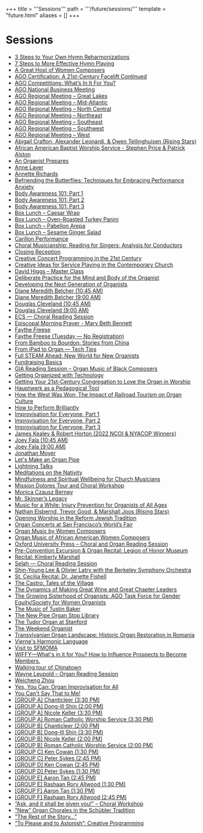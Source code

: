 +++
title = '''Sessions'''
path = '''/future/sessions/'''
template = "future.html"
aliases = []
+++

<h1>Sessions</h1>

<ul>
<li><a href="/future/sessions/3-steps-to-your-own-hymn-reharmonizations/">3 Steps to Your Own Hymn Reharmonizations</a></li>
<li><a href="/future/sessions/7-steps-to-more-effective-hymn-playing/">7 Steps to More Effective Hymn Playing</a></li>
<li><a href="/future/sessions/a-great-host-of-women-composers/">A Great Host of Women Composers</a></li>
<li><a href="/future/sessions/ago-certification-a-21st-century-facelift-continued/">AGO Certification: A 21st-Century Facelift Continued</a></li>
<li><a href="/future/sessions/ago-competitions-what-s-in-it-for-you/">AGO Competitions: What’s In It For You?</a></li>
<li><a href="/future/sessions/ago-national-business-meeting/">AGO National Business Meeting</a></li>
<li><a href="/future/sessions/ago-regional-meeting-great-lakes/">AGO Regional Meeting – Great Lakes</a></li>
<li><a href="/future/sessions/ago-regional-meeting-mid-atlantic/">AGO Regional Meeting – Mid-Atlantic</a></li>
<li><a href="/future/sessions/ago-regional-meeting-north-central/">AGO Regional Meeting – North Central</a></li>
<li><a href="/future/sessions/ago-regional-meeting-northeast/">AGO Regional Meeting – Northeast</a></li>
<li><a href="/future/sessions/ago-regional-meeting-southeast/">AGO Regional Meeting – Southeast</a></li>
<li><a href="/future/sessions/ago-regional-meeting-southwest/">AGO Regional Meeting – Southwest</a></li>
<li><a href="/future/sessions/ago-regional-meeting-west/">AGO Regional Meeting – West</a></li>
<li><a href="/future/sessions/abigail-crafton-alexander-leonardi-owen-tellinghuisen-rising-stars/">Abigail Crafton, Alexander Leonardi, & Owen Tellinghuisen (Rising Stars)</a></li>
<li><a href="/future/sessions/african-american-baptist-worship-service-stephen-price-patrick-alston/">African American Baptist Worship Service - Stephen Price & Patrick Alston</a></li>
<li><a href="/future/sessions/an-organist-prepares/">An Organist Prepares</a></li>
<li><a href="/future/sessions/anne-laver/">Anne Laver</a></li>
<li><a href="/future/sessions/annette-richards/">Annette Richards</a></li>
<li><a href="/future/sessions/befriending-the-butterflies-techniques-for-embracing-performance-anxiety/">Befriending the Butterflies: Techniques for Embracing Performance Anxiety</a></li>
<li><a href="/future/sessions/body-awareness-101-part-1/">Body Awareness 101: Part 1</a></li>
<li><a href="/future/sessions/body-awareness-101-part-2/">Body Awareness 101: Part 2</a></li>
<li><a href="/future/sessions/body-awareness-101-part-3/">Body Awareness 101: Part 3</a></li>
<li><a href="/future/sessions/box-lunch-caesar-wrap/">Box Lunch – Caesar Wrap</a></li>
<li><a href="/future/sessions/box-lunch-oven-roasted-turkey-panini/">Box Lunch – Oven-Roasted Turkey Panini</a></li>
<li><a href="/future/sessions/box-lunch-pabellon-arepa/">Box Lunch – Pabellon Arepa</a></li>
<li><a href="/future/sessions/box-lunch-sesame-ginger-salad/">Box Lunch – Sesame Ginger Salad</a></li>
<li><a href="/future/sessions/carillon-performance/">Carillon Performance</a></li>
<li><a href="/future/sessions/choral-musicianship-reading-for-singers-analysis-for-conductors/">Choral Musicianship: Reading for Singers; Analysis for Conductors</a></li>
<li><a href="/future/sessions/closing-reception/">Closing Reception</a></li>
<li><a href="/future/sessions/creative-concert-programming-in-the-21st-century/">Creative Concert Programming in the 21st Century</a></li>
<li><a href="/future/sessions/creative-ideas-for-service-playing-in-the-contemporary-church/">Creative Ideas for Service Playing in the Contemporary Church</a></li>
<li><a href="/future/sessions/david-higgs-master-class/">David Higgs – Master Class</a></li>
<li><a href="/future/sessions/deliberate-practice-for-the-mind-and-body-of-the-organist/">Deliberate Practice for the Mind and Body of the Organist</a></li>
<li><a href="/future/sessions/developing-the-next-generation-of-organists/">Developing the Next Generation of Organists</a></li>
<li><a href="/future/sessions/diane-meredith-belcher-10-45-am/">Diane Meredith Belcher (10:45 AM)</a></li>
<li><a href="/future/sessions/diane-meredith-belcher-9-00-am/">Diane Meredith Belcher (9:00 AM)</a></li>
<li><a href="/future/sessions/douglas-cleveland-10-45-am/">Douglas Cleveland (10:45 AM)</a></li>
<li><a href="/future/sessions/douglas-cleveland-9-00-am/">Douglas Cleveland (9:00 AM)</a></li>
<li><a href="/future/sessions/ecs-choral-reading-session/">ECS — Choral Reading Session</a></li>
<li><a href="/future/sessions/episcopal-morning-prayer-mary-beth-bennett/">Episcopal Morning Prayer - Mary Beth Bennett</a></li>
<li><a href="/future/sessions/faythe-freese/">Faythe Freese</a></li>
<li><a href="/future/sessions/faythe-freese-tuesday-no-registration/">Faythe Freese (Tuesday — No Registration)</a></li>
<li><a href="/future/sessions/from-bamboo-to-bourdon-stories-from-china/">From Bamboo to Bourdon: Stories from China</a></li>
<li><a href="/future/sessions/from-ipad-to-organ-tech-tips/">From iPad to Organ — Tech Tips</a></li>
<li><a href="/future/sessions/full-steam-ahead-new-world-for-new-organists/">Full STEAM Ahead: New World for New Organists</a></li>
<li><a href="/future/sessions/fundraising-basics/">Fundraising Basics</a></li>
<li><a href="/future/sessions/gia-reading-session-organ-music-of-black-composers/">GIA Reading Session – Organ Music of Black Composers</a></li>
<li><a href="/future/sessions/getting-organized-with-technology/">Getting Organized with Technology</a></li>
<li><a href="/future/sessions/getting-your-21st-century-congregation-to-love-the-organ-in-worship/">Getting Your 21st-Century Congregation to Love the Organ in Worship</a></li>
<li><a href="/future/sessions/hauptwerk-as-a-pedagogical-tool/">Hauptwerk as a Pedagogical Tool</a></li>
<li><a href="/future/sessions/how-the-west-was-won-the-impact-of-railroad-tourism-on-organ-culture/">How the West Was Won: The Impact of Railroad Tourism on Organ Culture</a></li>
<li><a href="/future/sessions/how-to-perform-brilliantly/">How to Perform Brilliantly</a></li>
<li><a href="/future/sessions/improvisation-for-everyone-part-1/">Improvisation for Everyone, Part 1</a></li>
<li><a href="/future/sessions/improvisation-for-everyone-part-2/">Improvisation for Everyone, Part 2</a></li>
<li><a href="/future/sessions/improvisation-for-everyone-part-3/">Improvisation for Everyone, Part 3</a></li>
<li><a href="/future/sessions/james-kealey-robert-horton-2022-ncoi-nyacop-winners/">James Kealey & Robert Horton (2022 NCOI & NYACOP Winners)</a></li>
<li><a href="/future/sessions/joey-fala-10-45-am/">Joey Fala (10:45 AM)</a></li>
<li><a href="/future/sessions/joey-fala-9-00-am/">Joey Fala (9:00 AM)</a></li>
<li><a href="/future/sessions/jonathan-moyer/">Jonathan Moyer</a></li>
<li><a href="/future/sessions/let-s-make-an-organ-pipe/">Let's Make an Organ Pipe</a></li>
<li><a href="/future/sessions/lightning-talks/">Lightning Talks</a></li>
<li><a href="/future/sessions/meditations-on-the-nativity/">Meditations on the Nativity</a></li>
<li><a href="/future/sessions/mindfulness-and-spiritual-wellbeing-for-church-musicians/">Mindfulness and Spiritual Wellbeing for Church Musicians</a></li>
<li><a href="/future/sessions/mission-dolores-tour-and-choral-workshop/">Mission Dolores Tour and Choral Workshop</a></li>
<li><a href="/future/sessions/monica-czausz-berney/">Monica Czausz Berney</a></li>
<li><a href="/future/sessions/mr-skinner-s-legacy/">Mr. Skinner’s Legacy</a></li>
<li><a href="/future/sessions/music-for-a-while-injury-prevention-for-organists-of-all-ages/">Music for a While: Injury Prevention for Organists of All Ages</a></li>
<li><a href="/future/sessions/nathan-elsbernd-trevor-good-marshall-joos-rising-stars/">Nathan Elsbernd, Trevor Good, & Marshall Joos (Rising Stars)</a></li>
<li><a href="/future/sessions/opening-worship-in-the-reform-jewish-tradition/">Opening Worship in the Reform Jewish Tradition</a></li>
<li><a href="/future/sessions/organ-concerts-at-san-francisco-s-world-s-fair/">Organ Concerts at San Francisco’s World’s Fair</a></li>
<li><a href="/future/sessions/organ-music-by-women-composers/">Organ Music by Women Composers</a></li>
<li><a href="/future/sessions/organ-music-of-african-american-women-composers/">Organ Music of African American Women Composers</a></li>
<li><a href="/future/sessions/oxford-university-press-choral-and-organ-reading-session/">Oxford University Press – Choral and Organ Reading Session</a></li>
<li><a href="/future/sessions/pre-convention-excursion-organ-recital-legion-of-honor-museum/">Pre-Convention Excursion & Organ Recital: Legion of Honor Museum</a></li>
<li><a href="/future/sessions/recital-kimberly-marshall/">Recital: Kimberly Marshall</a></li>
<li><a href="/future/sessions/selah-choral-reading-session/">Selah — Choral Reading Session</a></li>
<li><a href="/future/sessions/shin-young-lee-olivier-latry-with-the-berkeley-symphony-orchestra/">Shin-Young Lee & Olivier Latry with the Berkeley Symphony Orchestra</a></li>
<li><a href="/future/sessions/st-cecilia-recital-dr-janette-fishell/">St. Cecilia Recital: Dr. Janette Fishell</a></li>
<li><a href="/future/sessions/the-castro-tales-of-the-village/">The Castro: Tales of the Village</a></li>
<li><a href="/future/sessions/the-dynamics-of-making-great-wine-and-great-chapter-leaders/">The Dynamics of Making Great Wine and Great Chapter Leaders</a></li>
<li><a href="/future/sessions/the-growing-sisterhood-of-organists-ago-task-force-for-gender-equity-society-for-women-organists/">The Growing Sisterhood of Organists: AGO Task Force for Gender Equity/Society for Women Organists</a></li>
<li><a href="/future/sessions/the-music-of-tustin-baker/">The Music of Tustin Baker</a></li>
<li><a href="/future/sessions/the-new-pipe-organ-stop-library/">The New Pipe Organ Stop Library</a></li>
<li><a href="/future/sessions/the-tudor-organ-at-stanford/">The Tudor Organ at Stanford</a></li>
<li><a href="/future/sessions/the-weekend-organist/">The Weekend Organist</a></li>
<li><a href="/future/sessions/transylvanian-organ-landscape-historic-organ-restoration-in-romania/">Transylvanian Organ Landscape: Historic Organ Restoration in Romania</a></li>
<li><a href="/future/sessions/vierne-s-harmonic-language/">Vierne's Harmonic Language</a></li>
<li><a href="/future/sessions/visit-to-sfmoma/">Visit to SFMOMA</a></li>
<li><a href="/future/sessions/wiffy-what-s-in-it-for-you-how-to-influence-prospects-to-become-members/">WIFFY—What's in it for You? How to Influence Prospects to Become Members.</a></li>
<li><a href="/future/sessions/walking-tour-of-chinatown/">Walking tour of Chinatown</a></li>
<li><a href="/future/sessions/wayne-leupold-organ-reading-session/">Wayne Leupold – Organ Reading Session</a></li>
<li><a href="/future/sessions/weicheng-zhou/">Weicheng Zhou</a></li>
<li><a href="/future/sessions/yes-you-can-organ-improvisation-for-all/">Yes, You Can: Organ Improvisation for All</a></li>
<li><a href="/future/sessions/you-can-t-say-that-to-me/">You Can't Say That to Me!</a></li>
<li><a href="/future/sessions/group-a-chanticleer-3-30-pm/">[GROUP A] Chanticleer (3:30 PM)</a></li>
<li><a href="/future/sessions/group-a-dong-ill-shin-2-00-pm/">[GROUP A] Dong-Ill Shin (2:00 PM)</a></li>
<li><a href="/future/sessions/group-a-nicole-keller-3-30-pm/">[GROUP A] Nicole Keller (3:30 PM)</a></li>
<li><a href="/future/sessions/group-a-roman-catholic-worship-service-3-30-pm/">[GROUP A] Roman Catholic Worship Service (3:30 PM)</a></li>
<li><a href="/future/sessions/group-b-chanticleer-2-00-pm/">[GROUP B] Chanticleer (2:00 PM)</a></li>
<li><a href="/future/sessions/group-b-dong-ill-shin-3-30-pm/">[GROUP B] Dong-Ill Shin (3:30 PM)</a></li>
<li><a href="/future/sessions/group-b-nicole-keller-2-00-pm/">[GROUP B] Nicole Keller (2:00 PM)</a></li>
<li><a href="/future/sessions/group-b-roman-catholic-worship-service-2-00-pm/">[GROUP B] Roman Catholic Worship Service (2:00 PM)</a></li>
<li><a href="/future/sessions/group-c-ken-cowan-1-30-pm/">[GROUP C] Ken Cowan (1:30 PM)</a></li>
<li><a href="/future/sessions/group-c-peter-sykes-2-45-pm/">[GROUP C] Peter Sykes (2:45 PM)</a></li>
<li><a href="/future/sessions/group-d-ken-cowan-2-45-pm/">[GROUP D] Ken Cowan (2:45 PM)</a></li>
<li><a href="/future/sessions/group-d-peter-sykes-1-30-pm/">[GROUP D] Peter Sykes (1:30 PM)</a></li>
<li><a href="/future/sessions/group-e-aaron-tan-2-45-pm/">[GROUP E] Aaron Tan (2:45 PM)</a></li>
<li><a href="/future/sessions/group-e-rashaan-rory-allwood-1-30-pm/">[GROUP E] Rashaan Rory Allwood (1:30 PM)</a></li>
<li><a href="/future/sessions/group-f-aaron-tan-1-30-pm/">[GROUP F] Aaron Tan (1:30 PM)</a></li>
<li><a href="/future/sessions/group-f-rashaan-rory-allwood-2-45-pm/">[GROUP F] Rashaan Rory Allwood (2:45 PM)</a></li>
<li><a href="/future/sessions/ask-and-it-shall-be-given-you-choral-workshop/">“Ask, and it shall be given you!” – Choral Workshop</a></li>
<li><a href="/future/sessions/new-organ-chorales-in-the-schübler-tradition/">“New” Organ Chorales in the Schübler Tradition</a></li>
<li><a href="/future/sessions/the-rest-of-the-story/">“The Rest of the Story…”</a></li>
<li><a href="/future/sessions/to-please-and-to-astonish-creative-programming/">“To Please and to Astonish”: Creative Programming</a></li>
</ul>
